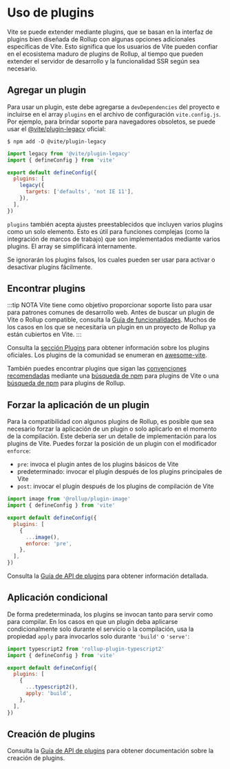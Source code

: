 # Uso de plugins

Vite se puede extender mediante plugins, que se basan en la interfaz de plugins bien diseñada de Rollup con algunas opciones adicionales específicas de Vite. Esto significa que los usuarios de Vite pueden confiar en el ecosistema maduro de plugins de Rollup, al tiempo que pueden extender el servidor de desarrollo y la funcionalidad SSR según sea necesario.

## Agregar un plugin

Para usar un plugin, este debe agregarse a `devDependencies` del proyecto e incluirse en el array `plugins` en el archivo de configuración `vite.config.js`. Por ejemplo, para brindar soporte para navegadores obsoletos, se puede usar el [@vite/plugin-legacy](https://github.com/vitejs/vite/tree/main/packages/plugin-legacy) oficial:

```
$ npm add -D @vite/plugin-legacy
```

```js twoslash [vite.config.js]
import legacy from '@vite/plugin-legacy'
import { defineConfig } from 'vite'

export default defineConfig({
  plugins: [
    legacy({
      targets: ['defaults', 'not IE 11'],
    }),
  ],
})
```

`plugins` también acepta ajustes preestablecidos que incluyen varios plugins como un solo elemento. Esto es útil para funciones complejas (como la integración de marcos de trabajo) que son implementados mediante varios plugins. El array se simplificará internamente.

Se ignorarán los plugins falsos, los cuales pueden ser usar para activar o desactivar plugins fácilmente.

## Encontrar plugins

:::tip NOTA
Vite tiene como objetivo proporcionar soporte listo para usar para patrones comunes de desarrollo web. Antes de buscar un plugin de Vite o Rollup compatible, consulta la [Guía de funcionalidades](../guide/features.md). Muchos de los casos en los que se necesitaría un plugin en un proyecto de Rollup ya están cubiertos en Vite.
:::

Consulta la [sección Plugins](../plugins/) para obtener información sobre los plugins oficiales. Los plugins de la comunidad se enumeran en [awesome-vite](https://github.com/vitejs/awesome-vite#plugins).

También puedes encontrar plugins que sigan las [convenciones recomendadas](./api-plugin.md#convenciones) mediante una [búsqueda de npm](https://www.npmjs.com/search?q=vite-plugin&ranking=popularity) para plugins de Vite o una [búsqueda de npm](https://www.npmjs.com/search?q=rollup-plugin&ranking=popularity) para plugins de Rollup.

## Forzar la aplicación de un plugin

Para la compatibilidad con algunos plugins de Rollup, es posible que sea necesario forzar la aplicación de un plugin o solo aplicarlo en el momento de la compilación. Este debería ser un detalle de implementación para los plugins de Vite. Puedes forzar la posición de un plugin con el modificador `enforce`:

- `pre`: invoca el plugin antes de los plugins básicos de Vite
- predeterminado: invocar el plugin después de los plugins principales de Vite
- `post`: invocar el plugin después de los plugins de compilación de Vite

```js twoslash [vite.config.js]
import image from '@rollup/plugin-image'
import { defineConfig } from 'vite'

export default defineConfig({
  plugins: [
    {
      ...image(),
      enforce: 'pre',
    },
  ],
})
```

Consulta la [Guía de API de plugins](./api-plugin.md#orden-de-plugins) para obtener información detallada.

## Aplicación condicional

De forma predeterminada, los plugins se invocan tanto para servir como para compilar. En los casos en que un plugin deba aplicarse condicionalmente solo durante el servicio o la compilación, usa la propiedad `apply` para invocarlos solo durante `'build'` o `'serve'`:

```js twoslash [vite.config.js]
import typescript2 from 'rollup-plugin-typescript2'
import { defineConfig } from 'vite'

export default defineConfig({
  plugins: [
    {
      ...typescript2(),
      apply: 'build',
    },
  ],
})
```

## Creación de plugins

Consulta la [Guía de API de plugins](./api-plugin.md) para obtener documentación sobre la creación de plugins.
